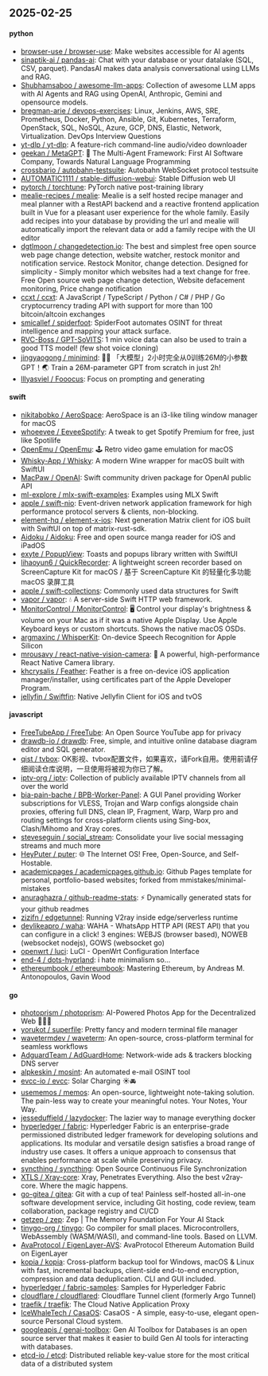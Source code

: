 ## 2025-02-25

#### python
* [browser-use / browser-use](https://github.com/browser-use/browser-use): Make websites accessible for AI agents
* [sinaptik-ai / pandas-ai](https://github.com/sinaptik-ai/pandas-ai): Chat with your database or your datalake (SQL, CSV, parquet). PandasAI makes data analysis conversational using LLMs and RAG.
* [Shubhamsaboo / awesome-llm-apps](https://github.com/Shubhamsaboo/awesome-llm-apps): Collection of awesome LLM apps with AI Agents and RAG using OpenAI, Anthropic, Gemini and opensource models.
* [bregman-arie / devops-exercises](https://github.com/bregman-arie/devops-exercises): Linux, Jenkins, AWS, SRE, Prometheus, Docker, Python, Ansible, Git, Kubernetes, Terraform, OpenStack, SQL, NoSQL, Azure, GCP, DNS, Elastic, Network, Virtualization. DevOps Interview Questions
* [yt-dlp / yt-dlp](https://github.com/yt-dlp/yt-dlp): A feature-rich command-line audio/video downloader
* [geekan / MetaGPT](https://github.com/geekan/MetaGPT): 🌟 The Multi-Agent Framework: First AI Software Company, Towards Natural Language Programming
* [crossbario / autobahn-testsuite](https://github.com/crossbario/autobahn-testsuite): Autobahn WebSocket protocol testsuite
* [AUTOMATIC1111 / stable-diffusion-webui](https://github.com/AUTOMATIC1111/stable-diffusion-webui): Stable Diffusion web UI
* [pytorch / torchtune](https://github.com/pytorch/torchtune): PyTorch native post-training library
* [mealie-recipes / mealie](https://github.com/mealie-recipes/mealie): Mealie is a self hosted recipe manager and meal planner with a RestAPI backend and a reactive frontend application built in Vue for a pleasant user experience for the whole family. Easily add recipes into your database by providing the url and mealie will automatically import the relevant data or add a family recipe with the UI editor
* [dgtlmoon / changedetection.io](https://github.com/dgtlmoon/changedetection.io): The best and simplest free open source web page change detection, website watcher, restock monitor and notification service. Restock Monitor, change detection. Designed for simplicity - Simply monitor which websites had a text change for free. Free Open source web page change detection, Website defacement monitoring, Price change notification
* [ccxt / ccxt](https://github.com/ccxt/ccxt): A JavaScript / TypeScript / Python / C# / PHP / Go cryptocurrency trading API with support for more than 100 bitcoin/altcoin exchanges
* [smicallef / spiderfoot](https://github.com/smicallef/spiderfoot): SpiderFoot automates OSINT for threat intelligence and mapping your attack surface.
* [RVC-Boss / GPT-SoVITS](https://github.com/RVC-Boss/GPT-SoVITS): 1 min voice data can also be used to train a good TTS model! (few shot voice cloning)
* [jingyaogong / minimind](https://github.com/jingyaogong/minimind): 🚀🚀 「大模型」2小时完全从0训练26M的小参数GPT！🌏 Train a 26M-parameter GPT from scratch in just 2h!
* [lllyasviel / Fooocus](https://github.com/lllyasviel/Fooocus): Focus on prompting and generating

#### swift
* [nikitabobko / AeroSpace](https://github.com/nikitabobko/AeroSpace): AeroSpace is an i3-like tiling window manager for macOS
* [whoeevee / EeveeSpotify](https://github.com/whoeevee/EeveeSpotify): A tweak to get Spotify Premium for free, just like Spotilife
* [OpenEmu / OpenEmu](https://github.com/OpenEmu/OpenEmu): 🕹 Retro video game emulation for macOS
* [Whisky-App / Whisky](https://github.com/Whisky-App/Whisky): A modern Wine wrapper for macOS built with SwiftUI
* [MacPaw / OpenAI](https://github.com/MacPaw/OpenAI): Swift community driven package for OpenAI public API
* [ml-explore / mlx-swift-examples](https://github.com/ml-explore/mlx-swift-examples): Examples using MLX Swift
* [apple / swift-nio](https://github.com/apple/swift-nio): Event-driven network application framework for high performance protocol servers & clients, non-blocking.
* [element-hq / element-x-ios](https://github.com/element-hq/element-x-ios): Next generation Matrix client for iOS built with SwiftUI on top of matrix-rust-sdk.
* [Aidoku / Aidoku](https://github.com/Aidoku/Aidoku): Free and open source manga reader for iOS and iPadOS
* [exyte / PopupView](https://github.com/exyte/PopupView): Toasts and popups library written with SwiftUI
* [lihaoyun6 / QuickRecorder](https://github.com/lihaoyun6/QuickRecorder): A lightweight screen recorder based on ScreenCapture Kit for macOS / 基于 ScreenCapture Kit 的轻量化多功能 macOS 录屏工具
* [apple / swift-collections](https://github.com/apple/swift-collections): Commonly used data structures for Swift
* [vapor / vapor](https://github.com/vapor/vapor): 💧 A server-side Swift HTTP web framework.
* [MonitorControl / MonitorControl](https://github.com/MonitorControl/MonitorControl): 🖥 Control your display's brightness & volume on your Mac as if it was a native Apple Display. Use Apple Keyboard keys or custom shortcuts. Shows the native macOS OSDs.
* [argmaxinc / WhisperKit](https://github.com/argmaxinc/WhisperKit): On-device Speech Recognition for Apple Silicon
* [mrousavy / react-native-vision-camera](https://github.com/mrousavy/react-native-vision-camera): 📸 A powerful, high-performance React Native Camera library.
* [khcrysalis / Feather](https://github.com/khcrysalis/Feather): Feather is a free on-device iOS application manager/installer, using certificates part of the Apple Developer Program.
* [jellyfin / Swiftfin](https://github.com/jellyfin/Swiftfin): Native Jellyfin Client for iOS and tvOS

#### javascript
* [FreeTubeApp / FreeTube](https://github.com/FreeTubeApp/FreeTube): An Open Source YouTube app for privacy
* [drawdb-io / drawdb](https://github.com/drawdb-io/drawdb): Free, simple, and intuitive online database diagram editor and SQL generator.
* [qist / tvbox](https://github.com/qist/tvbox): OK影视、tvbox配置文件，如果喜欢，请Fork自用。使用前请仔细阅读仓库说明，一旦使用将被视为你已了解。
* [iptv-org / iptv](https://github.com/iptv-org/iptv): Collection of publicly available IPTV channels from all over the world
* [bia-pain-bache / BPB-Worker-Panel](https://github.com/bia-pain-bache/BPB-Worker-Panel): A GUI Panel providing Worker subscriptions for VLESS, Trojan and Warp configs alongside chain proxies, offering full DNS, clean IP, Fragment, Warp, Warp pro and routing settings for cross-platform clients using Sing-box, Clash/Mihomo and Xray cores.
* [steveseguin / social_stream](https://github.com/steveseguin/social_stream): Consolidate your live social messaging streams and much more
* [HeyPuter / puter](https://github.com/HeyPuter/puter): 🌐 The Internet OS! Free, Open-Source, and Self-Hostable.
* [academicpages / academicpages.github.io](https://github.com/academicpages/academicpages.github.io): Github Pages template for personal, portfolio-based websites; forked from mmistakes/minimal-mistakes
* [anuraghazra / github-readme-stats](https://github.com/anuraghazra/github-readme-stats): ⚡ Dynamically generated stats for your github readmes
* [zizifn / edgetunnel](https://github.com/zizifn/edgetunnel): Running V2ray inside edge/serverless runtime
* [devlikeapro / waha](https://github.com/devlikeapro/waha): WAHA - WhatsApp HTTP API (REST API) that you can configure in a click! 3 engines: WEBJS (browser based), NOWEB (websocket nodejs), GOWS (websocket go)
* [openwrt / luci](https://github.com/openwrt/luci): LuCI - OpenWrt Configuration Interface
* [end-4 / dots-hyprland](https://github.com/end-4/dots-hyprland): i hate minimalism so...
* [ethereumbook / ethereumbook](https://github.com/ethereumbook/ethereumbook): Mastering Ethereum, by Andreas M. Antonopoulos, Gavin Wood

#### go
* [photoprism / photoprism](https://github.com/photoprism/photoprism): AI-Powered Photos App for the Decentralized Web 🌈💎✨
* [yorukot / superfile](https://github.com/yorukot/superfile): Pretty fancy and modern terminal file manager
* [wavetermdev / waveterm](https://github.com/wavetermdev/waveterm): An open-source, cross-platform terminal for seamless workflows
* [AdguardTeam / AdGuardHome](https://github.com/AdguardTeam/AdGuardHome): Network-wide ads & trackers blocking DNS server
* [alpkeskin / mosint](https://github.com/alpkeskin/mosint): An automated e-mail OSINT tool
* [evcc-io / evcc](https://github.com/evcc-io/evcc): Solar Charging ☀️🚘
* [usememos / memos](https://github.com/usememos/memos): An open-source, lightweight note-taking solution. The pain-less way to create your meaningful notes. Your Notes, Your Way.
* [jesseduffield / lazydocker](https://github.com/jesseduffield/lazydocker): The lazier way to manage everything docker
* [hyperledger / fabric](https://github.com/hyperledger/fabric): Hyperledger Fabric is an enterprise-grade permissioned distributed ledger framework for developing solutions and applications. Its modular and versatile design satisfies a broad range of industry use cases. It offers a unique approach to consensus that enables performance at scale while preserving privacy.
* [syncthing / syncthing](https://github.com/syncthing/syncthing): Open Source Continuous File Synchronization
* [XTLS / Xray-core](https://github.com/XTLS/Xray-core): Xray, Penetrates Everything. Also the best v2ray-core. Where the magic happens.
* [go-gitea / gitea](https://github.com/go-gitea/gitea): Git with a cup of tea! Painless self-hosted all-in-one software development service, including Git hosting, code review, team collaboration, package registry and CI/CD
* [getzep / zep](https://github.com/getzep/zep): Zep | The Memory Foundation For Your AI Stack
* [tinygo-org / tinygo](https://github.com/tinygo-org/tinygo): Go compiler for small places. Microcontrollers, WebAssembly (WASM/WASI), and command-line tools. Based on LLVM.
* [AvaProtocol / EigenLayer-AVS](https://github.com/AvaProtocol/EigenLayer-AVS): AvaProtocol Ethereum Automation Build on EigenLayer
* [kopia / kopia](https://github.com/kopia/kopia): Cross-platform backup tool for Windows, macOS & Linux with fast, incremental backups, client-side end-to-end encryption, compression and data deduplication. CLI and GUI included.
* [hyperledger / fabric-samples](https://github.com/hyperledger/fabric-samples): Samples for Hyperledger Fabric
* [cloudflare / cloudflared](https://github.com/cloudflare/cloudflared): Cloudflare Tunnel client (formerly Argo Tunnel)
* [traefik / traefik](https://github.com/traefik/traefik): The Cloud Native Application Proxy
* [IceWhaleTech / CasaOS](https://github.com/IceWhaleTech/CasaOS): CasaOS - A simple, easy-to-use, elegant open-source Personal Cloud system.
* [googleapis / genai-toolbox](https://github.com/googleapis/genai-toolbox): Gen AI Toolbox for Databases is an open source server that makes it easier to build Gen AI tools for interacting with databases.
* [etcd-io / etcd](https://github.com/etcd-io/etcd): Distributed reliable key-value store for the most critical data of a distributed system
